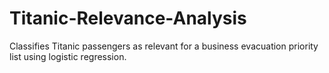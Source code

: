 # Titanic-Relevance-Analysis
Classifies Titanic passengers as relevant for a business evacuation priority list using logistic regression.

